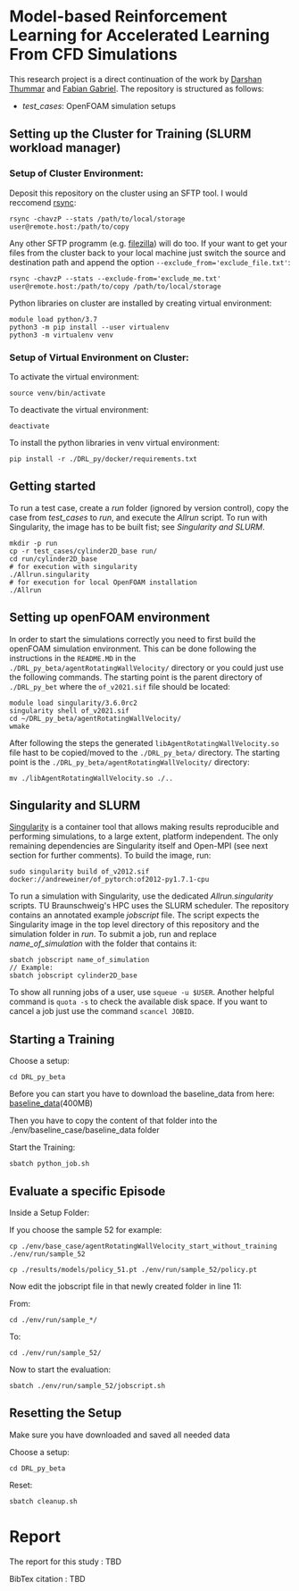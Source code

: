 # Model-based Reinforcement Learning for Accelerated Learning From CFD Simulations 

This research project is a direct continuation of the work by [Darshan Thummar](https://github.com/darshan315/flow_past_cylinder_by_DRL) and [Fabian Gabriel](https://github.com/FabianGabriel/Active_flow_control_past_cylinder_using_DRL). The repository is structured as follows:
- *test_cases*: OpenFOAM simulation setups

## Setting up the Cluster for Training (SLURM workload manager)
### Setup of Cluster Environment:

Deposit this repository on the cluster using an SFTP tool. I would reccomend [rsync](https://explainshell.com/explain?cmd=+rsync+-chavzP+--stats++%2Fpath%2Fto%2Flocal%2Fstorage++user%40remote.host%3A%2Fpath%2Fto%2Fcopy):

```
rsync -chavzP --stats /path/to/local/storage user@remote.host:/path/to/copy
```

Any other SFTP programm (e.g. [filezilla](https://filezilla-project.org/)) will do too.
If your want to get your files from the cluster back to your local machine just switch the source and destination path and append the option ```--exclude_from='exclude_file.txt'```:

```
rsync -chavzP --stats --exclude-from='exclude_me.txt' user@remote.host:/path/to/copy /path/to/local/storage
```


Python libraries on cluster are installed by creating virtual environment:

```
module load python/3.7 
python3 -m pip install --user virtualenv 
python3 -m virtualenv venv
```


### Setup of Virtual Environment on Cluster:
To activate the virtual environment:

```
source venv/bin/activate
```

To deactivate the virtual environment:

```
deactivate
```


To install the python libraries in venv virtual environment:

```
pip install -r ./DRL_py/docker/requirements.txt
```

## Getting started

To run a test case, create a *run* folder (ignored by version control), copy the case from *test_cases* to *run*, and execute the *Allrun* script. To run with Singularity, the image has to be built fist; see *Singularity and SLURM*.

```
mkdir -p run
cp -r test_cases/cylinder2D_base run/
cd run/cylinder2D_base
# for execution with singularity
./Allrun.singularity
# for execution for local OpenFOAM installation
./Allrun
```
## Setting up openFOAM environment
In order to start the simulations correctly you need to first build the openFOAM simulation environment. This can be done following the instructions in the ```README.MD``` in the ```./DRL_py_beta/agentRotatingWallVelocity/``` directory or you could just use the following commands.
The starting point is the parent directory of ```./DRL_py_bet``` where the ```of_v2021.sif``` file should be located:

```
module load singularity/3.6.0rc2
singularity shell of_v2021.sif
cd ~/DRL_py_beta/agentRotatingWallVelocity/
wmake
```

After following the steps the generated ```libAgentRotatingWallVelocity.so``` file hast to be copied/moved to the ```./DRL_py_beta/``` directory. The starting point is the ```./DRL_py_beta/agentRotatingWallVelocity/``` directory:
```
mv ./libAgentRotatingWallVelocity.so ./..
```

## Singularity and SLURM

[Singularity]() is a container tool that allows making results reproducible and performing simulations, to a large extent, platform independent. The only remaining dependencies are Singularity itself and Open-MPI (see next section for further comments). To build the image, run:

```
sudo singularity build of_v2012.sif docker://andreweiner/of_pytorch:of2012-py1.7.1-cpu
```
To run a simulation with Singularity, use the dedicated *Allrun.singularity* scripts. TU Braunschweig's HPC uses the SLURM scheduler. The repository contains an annotated example *jobscript* file. The script expects the Singularity image in the top level directory of this repository and the simulation folder in *run*. To submit a job, run and replace *name_of_simulation* with the folder that contains it:

```
sbatch jobscript name_of_simulation
// Example:
sbatch jobscript cylinder2D_base
```
To show all running jobs of a user, use `squeue -u $USER`. Another helpful command is `quota -s` to check the available disk space.
If you want to cancel a job just use the command `scancel JOBID`.

## Starting a Training

Choose a setup: 

`cd DRL_py_beta`

Before you can start you have to download the baseline_data from here:
[baseline_data](https://cloudstorage.tu-braunschweig.de/getlink/fiM1FGVmAfb8ACriCFRs74wM/baseline_data.zip)(400MB)

Then you have to copy the content of that folder into the ./env/baseline_case/baseline_data folder

Start the Training:

`sbatch python_job.sh`

## Evaluate a specific Episode
Inside a Setup Folder:

If you choose the sample 52 for example:

`cp ./env/base_case/agentRotatingWallVelocity_start_without_training ./env/run/sample_52`

`cp ./results/models/policy_51.pt ./env/run/sample_52/policy.pt`

Now edit the jobscript file in that newly created folder in line 11:

From:

`cd ./env/run/sample_*/`

To:

`cd ./env/run/sample_52/`

Now to start the evaluation:

`sbatch ./env/run/sample_52/jobscript.sh`

## Resetting the Setup
Make sure you have downloaded and saved all needed data

Choose a setup:

`cd DRL_py_beta`

Reset:

`sbatch cleanup.sh`

# Report

The report for this study : TBD

BibTex citation : TBD
<!--- ``` --->
<!--- @misc{, --->
  <!--- author       = {Erik Schulze}, --->
  <!--- title        = {{Model-based Reinforcement Learning for Accelerated Learning From CFD Simulations}}, --->
  <!--- month        = , --->
  <!--- year         = , --->
  <!--- publisher    = {}, --->
  <!--- doi          = {}, --->
  <!--- url          = {} --->
<!--- } --->
<!--- ``` --->
